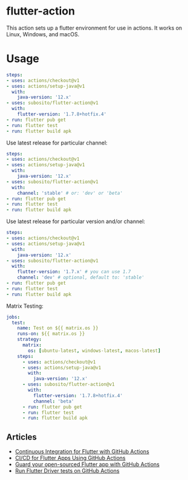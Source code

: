 # flutter-action

This action sets up a flutter environment for use in actions. It works on Linux, Windows, and macOS.

# Usage

```yaml
steps:
- uses: actions/checkout@v1
- uses: actions/setup-java@v1
  with:
    java-version: '12.x'
- uses: subosito/flutter-action@v1
  with:
    flutter-version: '1.7.8+hotfix.4'
- run: flutter pub get
- run: flutter test
- run: flutter build apk
```

Use latest release for particular channel:

```yaml
steps:
- uses: actions/checkout@v1
- uses: actions/setup-java@v1
  with:
    java-version: '12.x'
- uses: subosito/flutter-action@v1
  with:
    channel: 'stable' # or: 'dev' or 'beta'
- run: flutter pub get
- run: flutter test
- run: flutter build apk
```

Use latest release for particular version and/or channel:

```yaml
steps:
- uses: actions/checkout@v1
- uses: actions/setup-java@v1
  with:
    java-version: '12.x'
- uses: subosito/flutter-action@v1
  with:
    flutter-version: '1.7.x' # you can use 1.7
    channel: 'dev' # optional, default to: 'stable'
- run: flutter pub get
- run: flutter test
- run: flutter build apk
```

Matrix Testing:

```yaml
jobs:
  test:
    name: Test on ${{ matrix.os }}
    runs-on: ${{ matrix.os }}
    strategy:
      matrix:
        os: [ubuntu-latest, windows-latest, macos-latest]
    steps:
      - uses: actions/checkout@v1
      - uses: actions/setup-java@v1
        with:
          java-version: '12.x'
      - uses: subosito/flutter-action@v1
        with:
          flutter-version: '1.7.8+hotfix.4'
          channel: 'beta'
      - run: flutter pub get
      - run: flutter test
      - run: flutter build apk
```

## Articles

- [Continuous Integration for Flutter with GitHub Actions](https://admcpr.com/continuous-integration-for-flutter-with-github-actions/)
- [CI/CD for Flutter Apps Using GitHub Actions](https://medium.com/better-programming/ci-cd-for-flutter-apps-using-github-actions-b833f8f7aac)
- [Guard your open-sourced Flutter app with GitHub Actions](https://medium.com/@jacksonz666/guard-your-open-sourced-flutter-app-with-github-actions-824cc4d9844)
- [Run Flutter Driver tests on GitHub Actions](https://medium.com/flutter-community/run-flutter-driver-tests-on-github-actions-13c639c7e4ab)
